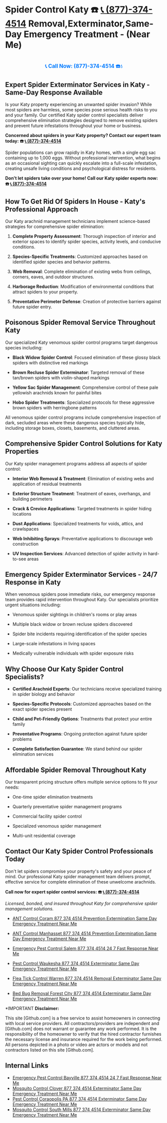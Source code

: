 # Spider Control Katy ☎️ [📞 (877)-374-4514](https://pest-control-4514.netlify.app) Removal,Exterminator,Same-Day Emergency Treatment - (Near Me)
# 

<p align="center" style="font-size: 1.2em; font-weight: bold; margin: 20px 0;">
  <a href="https://pest-control-4514.netlify.app" target="_blank" style="color: #007BFF; text-decoration: none;">📞 Call Now: (877)-374-4514 ☎️💧</a>
</p>

## Expert Spider Exterminator Services in Katy - Same-Day Response Available

Is your Katy property experiencing an unwanted spider invasion? While most spiders are harmless, some species pose serious health risks to you and your family. Our certified Katy spider control specialists deliver comprehensive elimination strategies designed to remove existing spiders and prevent future infestations throughout your home or business.

**Concerned about spiders in your Katy property? Contact our expert team today: ☎️ [📞 (877)-374-4514](https://pest-control-4514.netlify.app)**

Spider populations can grow rapidly in Katy homes, with a single egg sac containing up to 1,000 eggs. Without professional intervention, what begins as an occasional sighting can quickly escalate into a full-scale infestation, creating unsafe living conditions and psychological distress for residents.

**Don't let spiders take over your home! Call our Katy spider experts now: ☎️ [📞 (877)-374-4514](https://pest-control-4514.netlify.app)**

## How To Get Rid Of Spiders In House - Katy's Professional Approach

Our Katy arachnid management technicians implement science-based strategies for comprehensive spider elimination:

1. **Complete Property Assessment**: Thorough inspection of interior and exterior spaces to identify spider species, activity levels, and conducive conditions.

2. **Species-Specific Treatments**: Customized approaches based on identified spider species and behavior patterns.

3. **Web Removal**: Complete elimination of existing webs from ceilings, corners, eaves, and outdoor structures.

4. **Harborage Reduction**: Modification of environmental conditions that attract spiders to your property.

5. **Preventative Perimeter Defense**: Creation of protective barriers against future spider entry.

## Poisonous Spider Removal Service Throughout Katy

Our specialized Katy venomous spider control programs target dangerous species including:

- **Black Widow Spider Control**: Focused elimination of these glossy black spiders with distinctive red markings

- **Brown Recluse Spider Exterminator**: Targeted removal of these tan/brown spiders with violin-shaped markings

- **Yellow Sac Spider Management**: Comprehensive control of these pale yellowish arachnids known for painful bites

- **Hobo Spider Treatments**: Specialized protocols for these aggressive brown spiders with herringbone patterns

All venomous spider control programs include comprehensive inspection of dark, secluded areas where these dangerous species typically hide, including storage boxes, closets, basements, and cluttered areas.

## Comprehensive Spider Control Solutions for Katy Properties

Our Katy spider management programs address all aspects of spider control:

- **Interior Web Removal & Treatment**: Elimination of existing webs and application of residual treatments

- **Exterior Structure Treatment**: Treatment of eaves, overhangs, and building perimeters

- **Crack & Crevice Applications**: Targeted treatments in spider hiding locations

- **Dust Applications**: Specialized treatments for voids, attics, and crawlspaces

- **Web Inhibiting Sprays**: Preventative applications to discourage web construction

- **UV Inspection Services**: Advanced detection of spider activity in hard-to-see areas

## Emergency Spider Exterminator Services - 24/7 Response in Katy

When venomous spiders pose immediate risks, our emergency response team provides rapid intervention throughout Katy. Our specialists prioritize urgent situations including:

- Venomous spider sightings in children's rooms or play areas

- Multiple black widow or brown recluse spiders discovered

- Spider bite incidents requiring identification of the spider species

- Large-scale infestations in living spaces

- Medically vulnerable individuals with spider exposure risks

## Why Choose Our Katy Spider Control Specialists?

- **Certified Arachnid Experts**: Our technicians receive specialized training in spider biology and behavior

- **Species-Specific Protocols**: Customized approaches based on the exact spider species present

- **Child and Pet-Friendly Options**: Treatments that protect your entire family

- **Preventative Programs**: Ongoing protection against future spider problems

- **Complete Satisfaction Guarantee**: We stand behind our spider elimination services

## Affordable Spider Removal Throughout Katy

Our transparent pricing structure offers multiple service options to fit your needs:

- One-time spider elimination treatments

- Quarterly preventative spider management programs

- Commercial facility spider control

- Specialized venomous spider management

- Multi-unit residential coverage

## Contact Our Katy Spider Control Professionals Today

Don't let spiders compromise your property's safety and your peace of mind. Our professional Katy spider management team delivers prompt, effective service for complete elimination of these unwelcome arachnids.

**Call now for expert spider control services: ☎️ [📞 (877)-374-4514](https://pest-control-4514.netlify.app)**

*Licensed, bonded, and insured throughout Katy for comprehensive spider management solutions.*


- [ANT Control Coram 877 374 4514 Prevention Extermination Same Day Emergency Treatment Near Me](https://github.com/allyoucaneatsushiin/pest-control/blob/main/ANT-Control-Coram-877-374-4514-Prevention-Extermination-Same-Day-Emergency-Treatment-Near-Me.md)
- [ANT Control Manhasset 877 374 4514 Prevention Extermination Same Day Emergency Treatment Near Me](https://github.com/allyoucaneatsushiin/pest-control/blob/main/ANT-Control-Manhasset-877-374-4514-Prevention-Extermination-Same-Day-Emergency-Treatment-Near-Me.md)
- [Emergency Pest Control Salem 877 374 4514 24 7 Fast Response Near Me](https://github.com/allyoucaneatsushiin/pest-control/blob/main/Emergency-Pest-Control-Salem-877-374-4514-24-7-Fast-Response-Near-Me.md)


- [Pest Control Waukesha 877 374 4514 Exterminator Same Day Emergency Treatment Near Me](https://github.com/allyoucaneatsushiin/pest-control/blob/main/Pest-Control-Waukesha-877-374-4514-Exterminator-Same-Day-Emergency-Treatment-Near-Me.md)
- [Flea Tick Control Warren 877 374 4514 Removal Exterminator Same Day Emergency Treatment Near Me](https://github.com/allyoucaneatsushiin/pest-control/blob/main/Flea-Tick-Control-Warren-877-374-4514-Removal-Exterminator-Same-Day-Emergency-Treatment-Near-Me.md)
- [Bed Bug Removal Forest City 877 374 4514 Exterminator Same Day Emergency Treatment Near Me](https://github.com/allyoucaneatsushiin/pest-control/blob/main/Bed-Bug-Removal-Forest-City-877-374-4514-Exterminator-Same-Day-Emergency-Treatment-Near-Me.md)


*IMPORTANT **Disclaimer:**  

This site [Github.com] is a free service to assist homeowners in connecting with local service providers. All contractors/providers are independent and [Github.com] does not warrant or guarantee any work performed. It is the responsibility of the homeowner to verify that the hired contractor furnishes the necessary license and insurance required for the work being performed. All persons depicted in a photo or video are actors or models and not contractors listed on this site [Github.com].


## Internal Links
- [Emergency Pest Control Bayville 877 374 4514 24 7 Fast Response Near Me](https://github.com/allyoucaneatsushiin/pest-control/blob/main/Emergency-Pest-Control-Bayville-877-374-4514-24-7-Fast-Response-Near-Me.md)
- [Mosquito Control Clover 877 374 4514 Exterminator Same Day Emergency Treatment Near Me](https://github.com/allyoucaneatsushiin/pest-control/blob/main/Mosquito-Control-Clover-877-374-4514-Exterminator-Same-Day-Emergency-Treatment-Near-Me.md)
- [Pest Control Coraopolis PA 877 374 4514 Exterminator Same Day Emergency Treatment Near Me](https://github.com/allyoucaneatsushiin/pest-control/blob/main/Pest-Control-Coraopolis-PA-877-374-4514-Exterminator-Same-Day-Emergency-Treatment-Near-Me.md)
- [Mosquito Control South Mills 877 374 4514 Exterminator Same Day Emergency Treatment Near Me](https://github.com/allyoucaneatsushiin/pest-control/blob/main/Mosquito-Control-South-Mills-877-374-4514-Exterminator-Same-Day-Emergency-Treatment-Near-Me.md)
